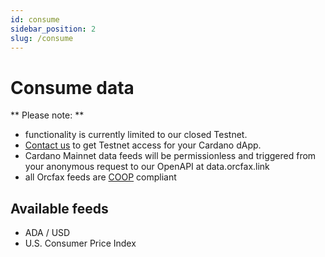 ```yaml
---
id: consume
sidebar_position: 2
slug: /consume
---
```


# Consume data

** Please note: ** 
* functionality is currently limited to our closed Testnet.
* [Contact us](mailto:info@orcfax.link) to get Testnet access for your Cardano dApp.
* Cardano Mainnet data feeds will be permissionless and triggered from your anonymous request to our OpenAPI at data.orcfax.link
* all Orcfax feeds are [COOP](coop) compliant

## Available feeds

* ADA / USD
* U.S. Consumer Price Index